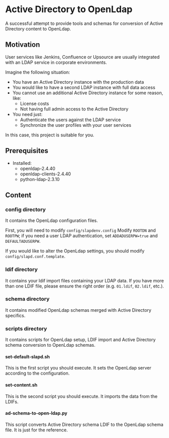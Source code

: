 # Active Directory to OpenLdap
A successful attempt to provide tools and schemas for conversion of Active Directory content to OpenLdap.

## Motivation
User services like Jenkins, Confluence or Upsource are usually integrated with an LDAP service in corporate environments.


Imagine the following situation:
* You have an Active Directory instance with the production data
* You would like to have a second LDAP instance with full data access
* You cannot use an additional Active Directory instance for some reason, like:
  * License costs
  * Not having full admin access to the Active Directory
* You need just:
  * Authenticate the users against the LDAP service
  * Synchronize the user profiles with your user services

In this case, this project is suitable for you.

## Prerequisites
* Installed:
  * openldap-2.4.40
  * openldap-clients-2.4.40
  * python-ldap-2.3.10

## Content
### config directory
It contains the OpenLdap configuration files.

First, you will need to modify ``config/slapdenv.config``
Modify ``ROOTDN`` and ``ROOTPW``; if you need a user LDAP authentication, set ``ADDADUSERPW=true`` and ``DEFAULTADUSERPW``.

If you would like to alter the OpenLdap settings, you should modify ``config/slapd.conf.template``.

### ldif directory
It contains your ldif import files containing your LDAP data.
If you have more than one LDIF file, please ensure the right order (e.g. ``01.ldif``, ``02.ldif``, etc.).

### schema directory
It contains modified OpenLdap schemas merged with Active Directory specifics.

### scripts directory
It contains scripts for OpenLdap setup, LDIF import and Active Directory schema conversion to OpenLdap schemas.

#### set-default-slapd.sh
This is the first script you should execute. It sets the OpenLdap server according to the configuration.

#### set-content.sh
This is the second script you should execute. It imports the data from the LDIFs.

#### ad-schema-to-open-ldap.py
This script converts Active Directory schema LDIF to the OpenLdap schema file. It is just for the reference.
